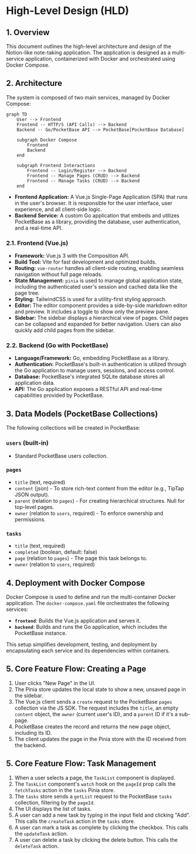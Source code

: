 # High-Level Design (HLD)

## 1. Overview

This document outlines the high-level architecture and design of the Notion-like note-taking application. The application is designed as a multi-service application, containerized with Docker and orchestrated using Docker Compose.

## 2. Architecture

The system is composed of two main services, managed by Docker Compose:

```mermaid
graph TD
    User --> Frontend
    Frontend -- HTTP/S (API Calls) --> Backend
    Backend -- Go/PocketBase API --> PocketBase[PocketBase Database]

    subgraph Docker Compose
        Frontend
        Backend
    end

    subgraph Frontend Interactions
        Frontend -- Login/Register --> Backend
        Frontend -- Manage Pages (CRUD) --> Backend
        Frontend -- Manage Tasks (CRUD) --> Backend
    end
```

-   **Frontend Application:** A Vue.js Single-Page Application (SPA) that runs in the user's browser. It is responsible for the user interface, user experience, and all client-side logic.
-   **Backend Service:** A custom Go application that embeds and utilizes PocketBase as a library, providing the database, user authentication, and a real-time API.

### 2.1. Frontend (Vue.js)

-   **Framework:** Vue.js 3 with the Composition API.
-   **Build Tool:** Vite for fast development and optimized builds.
-   **Routing:** `vue-router` handles all client-side routing, enabling seamless navigation without full page reloads.
-   **State Management:** `pinia` is used to manage global application state, including the authenticated user's session and cached data like the page tree.
-   **Styling:** TailwindCSS is used for a utility-first styling approach.
-   **Editor:** The editor component provides a side-by-side markdown editor and preview. It includes a toggle to show only the preview pane.
-   **Sidebar:** The sidebar displays a hierarchical view of pages. Child pages can be collapsed and expanded for better navigation. Users can also quickly add child pages from the sidebar.

### 2.2. Backend (Go with PocketBase)

-   **Language/Framework:** Go, embedding PocketBase as a library.
-   **Authentication:** PocketBase's built-in authentication is utilized through the Go application to manage users, sessions, and access control.
-   **Database:** PocketBase's integrated SQLite database stores all application data.
-   **API:** The Go application exposes a RESTful API and real-time capabilities provided by PocketBase.

## 3. Data Models (PocketBase Collections)

The following collections will be created in PocketBase:

### `users` (built-in)

-   Standard PocketBase users collection.

### `pages`

-   `title` (text, required)
-   `content` (json) - To store rich-text content from the editor (e.g., TipTap JSON output).
-   `parent` (relation to `pages`) - For creating hierarchical structures. Null for top-level pages.
-   `owner` (relation to `users`, required) - To enforce ownership and permissions.

### `tasks`

-   `title` (text, required)
-   `completed` (boolean, default: false)
-   `page` (relation to `pages`) - The page this task belongs to.
-   `owner` (relation to `users`, required)

## 4. Deployment with Docker Compose

Docker Compose is used to define and run the multi-container Docker application. The `docker-compose.yaml` file orchestrates the following services:

-   **`frontend`**: Builds the Vue.js application and serves it.
-   **`backend`**: Builds and runs the Go application, which includes the PocketBase instance.

This setup simplifies development, testing, and deployment by encapsulating each service and its dependencies within containers.

## 5. Core Feature Flow: Creating a Page

1.  User clicks "New Page" in the UI.
2.  The Pinia store updates the local state to show a new, unsaved page in the sidebar.
3.  The Vue.js client sends a `create` request to the PocketBase `pages` collection via the JS SDK. The request includes the `title`, an empty `content` object, the `owner` (current user's ID), and a `parent` ID if it's a sub-page.
4.  PocketBase creates the record and returns the new page object, including its ID.
5.  The client updates the page in the Pinia store with the ID received from the backend.

## 5. Core Feature Flow: Task Management

1.  When a user selects a page, the `TaskList` component is displayed.
2.  The `TaskList` component's `watch` hook on the `pageId` prop calls the `fetchTasks` action in the `tasks` Pinia store.
3.  The `tasks` store sends a `getList` request to the PocketBase `tasks` collection, filtering by the `pageId`.
4.  The UI displays the list of tasks.
5.  A user can add a new task by typing in the input field and clicking "Add". This calls the `createTask` action in the `tasks` store.
6.  A user can mark a task as complete by clicking the checkbox. This calls the `updateTask` action.
7.  A user can delete a task by clicking the delete button. This calls the `deleteTask` action.
